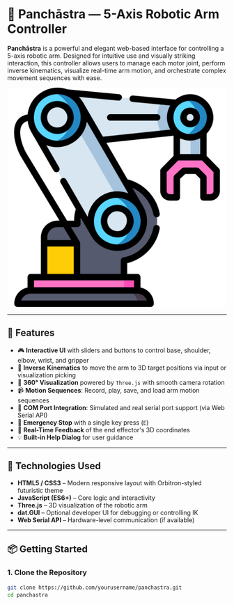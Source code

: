 # 🤖 Panchāstra — 5-Axis Robotic Arm Controller

**Panchāstra** is a powerful and elegant web-based interface for controlling a 5-axis robotic arm. Designed for intuitive use and visually striking interaction, this controller allows users to manage each motor joint, perform inverse kinematics, visualize real-time arm motion, and orchestrate complex movement sequences with ease.

![Panchastra Interface Screenshot](robot.png)

---

## 🚀 Features

- 🎮 **Interactive UI** with sliders and buttons to control base, shoulder, elbow, wrist, and gripper
- 🧠 **Inverse Kinematics** to move the arm to 3D target positions via input or visualization picking
- 🔄 **360° Visualization** powered by `Three.js` with smooth camera rotation
- 📹 **Motion Sequences**: Record, play, save, and load arm motion sequences
- 🔌 **COM Port Integration**: Simulated and real serial port support (via Web Serial API)
- 🛑 **Emergency Stop** with a single key press (`E`)
- 🧭 **Real-Time Feedback** of the end effector's 3D coordinates
- 💡 **Built-in Help Dialog** for user guidance

---

## 🧰 Technologies Used

- **HTML5 / CSS3** – Modern responsive layout with Orbitron-styled futuristic theme
- **JavaScript (ES6+)** – Core logic and interactivity
- **Three.js** – 3D visualization of the robotic arm
- **dat.GUI** – Optional developer UI for debugging or controlling IK
- **Web Serial API** – Hardware-level communication (if available)

---

## 📦 Getting Started

### 1. Clone the Repository

```bash
git clone https://github.com/yourusername/panchastra.git
cd panchastra
